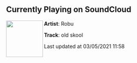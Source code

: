 ## Currently Playing on SoundCloud

[<img align="left" width="100" src="https://i1.sndcdn.com/artworks-lilr2tinmUnFCkwN-MQr2ig-t500x500.jpg">](https://soundcloud.com/robumusic/old-skool)

**Artist**: Robu 

**Track**: old skool

Last updated at 03/05/2021 11:58
